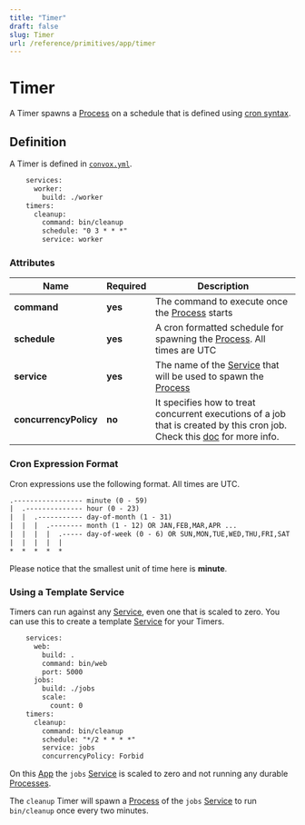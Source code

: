 ```yaml
---
title: "Timer"
draft: false
slug: Timer
url: /reference/primitives/app/timer
---
```

# Timer

A Timer spawns a [Process](/reference/primitives/app/process) on a schedule that is defined using [cron syntax](https://crontab.guru).

## Definition

A Timer is defined in [`convox.yml`](/configuration/convox-yml).
```html
    services:
      worker:
        build: ./worker
    timers:
      cleanup:
        command: bin/cleanup
        schedule: "0 3 * * *"
        service: worker
```
### Attributes

| Name       | Required | Description                                                                                |
| ---------- | -------- | ------------------------------------------------------------------------------------------ |
| **command**  | **yes**  | The command to execute once the [Process](/reference/primitives/app/process) starts                               |
| **schedule** | **yes**  | A cron formatted schedule for spawning the [Process](/reference/primitives/app/process). All times are UTC        |
| **service**  | **yes**  | The name of the [Service](/reference/primitives/app/service) that will be used to spawn the [Process](/reference/primitives/app/process) |
| **concurrencyPolicy**  | **no**  | It specifies how to treat concurrent executions of a job that is created by this cron job. Check this [doc](https://kubernetes.io/docs/tasks/job/automated-tasks-with-cron-jobs/#concurrency-policy) for more info. |

### Cron Expression Format

Cron expressions use the following format. All times are UTC.

```html
.----------------- minute (0 - 59)
|  .-------------- hour (0 - 23)
|  |  .----------- day-of-month (1 - 31)
|  |  |  .-------- month (1 - 12) OR JAN,FEB,MAR,APR ...
|  |  |  |  .----- day-of-week (0 - 6) OR SUN,MON,TUE,WED,THU,FRI,SAT
|  |  |  |  |
*  *  *  *  *
```

Please notice that the smallest unit of time here is **minute**.

### Using a Template Service

Timers can run against any [Service](/reference/primitives/app/service), even one that is scaled to zero. You can use this to create a
template [Service](/reference/primitives/app/service) for your Timers.
```html
    services:
      web:
        build: .
        command: bin/web
        port: 5000
      jobs:
        build: ./jobs
        scale:
          count: 0
    timers:
      cleanup:
        command: bin/cleanup
        schedule: "*/2 * * * *"
        service: jobs
        concurrencyPolicy: Forbid
```
On this [App](..) the `jobs` [Service](/reference/primitives/app/service) is scaled to zero and not running any durable
[Processes](/reference/primitives/app/process).

The `cleanup` Timer will spawn a [Process](/reference/primitives/app/process) of the `jobs` [Service](/reference/primitives/app/service) to run
`bin/cleanup` once every two minutes.
